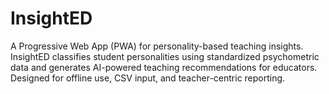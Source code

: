 # InsightED
A Progressive Web App (PWA) for personality-based teaching insights. InsightED classifies student personalities using standardized psychometric data and generates AI-powered teaching recommendations for educators. Designed for offline use, CSV input, and teacher-centric reporting.
